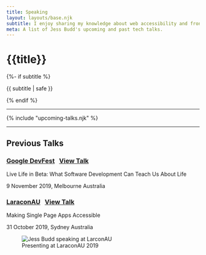 ```yaml
---
title: Speaking
layout: layouts/base.njk
subtitle: I enjoy sharing my knowledge about web accessibility and front-end development at a range of conferences and events.
meta: A list of Jess Budd's upcoming and past tech talks.
---
```

<div class="container__blog talks">
  <h1>{{title}}</h1>

  {%- if subtitle %}<p class="subtitle">{{ subtitle | safe }}</p>{% endif %}

  <hr>

{% include "upcoming-talks.njk" %}

<hr>

<h2 id="pastTalks"> Previous Talks</h2>

### [Google DevFest](https://www.gdgmelbourne.com/devfest) &nbsp; <a href="https://noti.st/jessbudd/sB6Kmd" class="talk__link">  View Talk</a></p>

<p class="talk__title">Live Life in Beta: What Software Development Can Teach Us About Life </p>

9 November 2019, Melbourne Australia 

### [LaraconAU](https://laracon.com.au/) &nbsp; <a href="https://noti.st/jessbudd/pQ4gBc/" class="talk__link">  View Talk</a></p>

<p class="talk__title">Making Single Page Apps Accessible</p>

31 October 2019, Sydney Australia 

<figure>
  <img src="/images/speakingLaracon2.jpg" alt="Jess Budd speaking at LarconAU">

<figcaption>Presenting at LaraconAU 2019</figcaption>
</figure>
</div>
